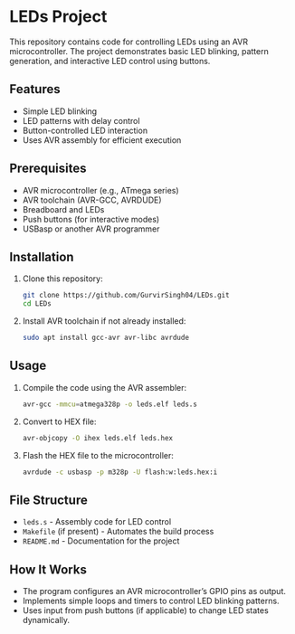 # LEDs Project

This repository contains code for controlling LEDs using an AVR microcontroller. The project demonstrates basic LED blinking, pattern generation, and interactive LED control using buttons.

## Features
- Simple LED blinking
- LED patterns with delay control
- Button-controlled LED interaction
- Uses AVR assembly for efficient execution

## Prerequisites
- AVR microcontroller (e.g., ATmega series)
- AVR toolchain (AVR-GCC, AVRDUDE)
- Breadboard and LEDs
- Push buttons (for interactive modes)
- USBasp or another AVR programmer

## Installation
1. Clone this repository:
   ```sh
   git clone https://github.com/GurvirSingh04/LEDs.git
   cd LEDs
   ```
2. Install AVR toolchain if not already installed:
   ```sh
   sudo apt install gcc-avr avr-libc avrdude
   ```

## Usage
1. Compile the code using the AVR assembler:
   ```sh
   avr-gcc -mmcu=atmega328p -o leds.elf leds.s
   ```
2. Convert to HEX file:
   ```sh
   avr-objcopy -O ihex leds.elf leds.hex
   ```
3. Flash the HEX file to the microcontroller:
   ```sh
   avrdude -c usbasp -p m328p -U flash:w:leds.hex:i
   ```

## File Structure
- `leds.s` - Assembly code for LED control
- `Makefile` (if present) - Automates the build process
- `README.md` - Documentation for the project

## How It Works
- The program configures an AVR microcontroller’s GPIO pins as output.
- Implements simple loops and timers to control LED blinking patterns.
- Uses input from push buttons (if applicable) to change LED states dynamically.
